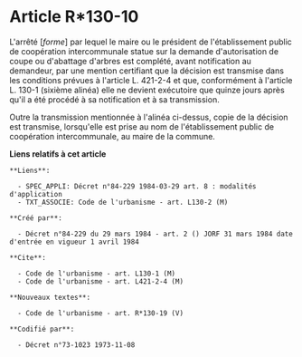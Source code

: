 # Article R*130-10

L'arrêté [*forme*] par lequel le maire ou le président de l'établissement public de coopération intercommunale statue sur la
demande d'autorisation de coupe ou d'abattage d'arbres est complété, avant notification au demandeur, par une mention
certifiant que la décision est transmise dans les conditions prévues à l'article L. 421-2-4 et que, conformément à l'article
L. 130-1 (sixième alinéa) elle ne devient exécutoire que quinze jours après qu'il a été procédé à sa notification et à sa
transmission.

Outre la transmission mentionnée à l'alinéa ci-dessus, copie de la décision est transmise, lorsqu'elle est prise au nom de
l'établissement public de coopération intercommunale, au maire de la commune.

**Liens relatifs à cet article**

	**Liens**:

	  - SPEC_APPLI: Décret n°84-229 1984-03-29 art. 8 : modalités d'application
	  - TXT_ASSOCIE: Code de l'urbanisme - art. L130-2 (M)

	**Créé par**:

	  - Décret n°84-229 du 29 mars 1984 - art. 2 () JORF 31 mars 1984 date d'entrée en vigueur 1 avril 1984

	**Cite**:

	  - Code de l'urbanisme - art. L130-1 (M)
	  - Code de l'urbanisme - art. L421-2-4 (M)

	**Nouveaux textes**:

	  - Code de l'urbanisme - art. R*130-19 (V)

	**Codifié par**:

	  - Décret n°73-1023 1973-11-08
